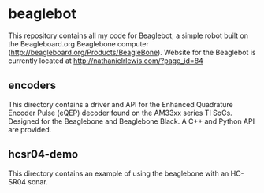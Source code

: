 beaglebot
=========

This repository contains all my code for Beaglebot, a simple robot built on the Beagleboard.org Beaglebone computer (http://beagleboard.org/Products/BeagleBone).  Website for the Beaglebot is currently located at http://nathanielrlewis.com/?page_id=84

encoders
--------

This directory contains a driver and API for the Enhanced Quadrature Encoder Pulse (eQEP) decoder found on the AM33xx series TI SoCs.  Designed for the Beaglebone and Beaglebone Black.  A C++ and Python API are provided.

hcsr04-demo
-----------

This directory contains an example of using the beaglebone with an HC-SR04 sonar.

